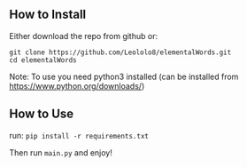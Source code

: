 How to Install
-------
Either download the repo from github or:
```
git clone https://github.com/Leololo8/elementalWords.git
cd elementalWords
```
Note: To use you need python3 installed (can be installed from https://www.python.org/downloads/)

How to Use
------------
run: ```pip install -r requirements.txt```

Then run ```main.py``` and enjoy!